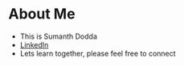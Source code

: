 # About Me
+ This is Sumanth Dodda 
+ [LinkedIn](https://linkedin.com/in/sumanth-dodda)
+ Lets learn together, please feel free to connect
